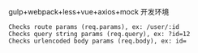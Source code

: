 
gulp+webpack+less+vue+axios+mock 开发环境

    Checks route params (req.params), ex: /user/:id  
    Checks query string params (req.query), ex: ?id=12  
    Checks urlencoded body params (req.body), ex: id=   


